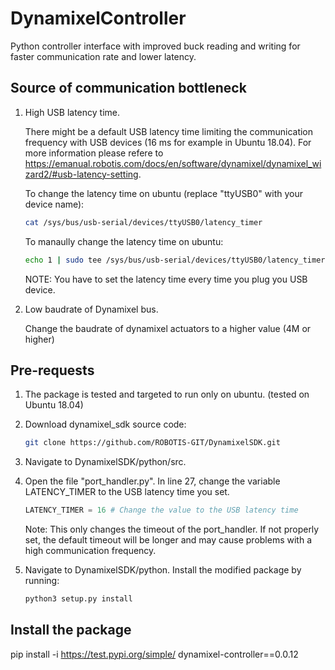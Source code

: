 # DynamixelController
Python controller interface with improved buck reading and writing for faster communication rate and lower latency.

## Source of communication bottleneck

1. High USB latency time.

    There might be a default USB latency time limiting the communication frequency with USB devices (16 ms for example in Ubuntu 18.04).
    For more information please refere to https://emanual.robotis.com/docs/en/software/dynamixel/dynamixel_wizard2/#usb-latency-setting.

    To change the latency time on ubuntu (replace "ttyUSB0" with your device name):

    ```bash
    cat /sys/bus/usb-serial/devices/ttyUSB0/latency_timer 
    ```

    To manaully change the latency time on ubuntu:
    ```bash
    echo 1 | sudo tee /sys/bus/usb-serial/devices/ttyUSB0/latency_timer
    ```

    NOTE: You have to set the latency time every time you plug you USB device.

1. Low baudrate of Dynamixel bus.

    Change the baudrate of dynamixel actuators to a higher value (4M or higher)

## Pre-requests

1. The package is tested and targeted to run only on ubuntu. (tested on Ubuntu 18.04)
1. Download dynamixel_sdk source code:
    ```bash
    git clone https://github.com/ROBOTIS-GIT/DynamixelSDK.git
    ```
1. Navigate to DynamixelSDK/python/src.
1. Open the file "port_handler.py". In line 27, change the variable LATENCY_TIMER to the USB latency time you set.
    ```python
    LATENCY_TIMER = 16 # Change the value to the USB latency time
    ```
    Note: This only changes the timeout of the port_handler. If not properly set, the default timeout will be longer and may cause problems with a high communication frequency.

1. Navigate to DynamixelSDK/python. Install the modified package by running:
    ```bash
    python3 setup.py install
    ```

## Install the package
pip install -i https://test.pypi.org/simple/ dynamixel-controller==0.0.12




